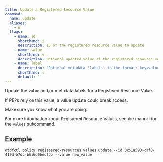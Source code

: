 ```yaml
---
title: Update a Registered Resource Value
command:
  name: update
  aliases:
    - u
  flags:
    - name: id
      shorthand: i
      description: ID of the registered resource value to update
    - name: value
      shorthand: v
      description: Optional updated value of the registered resource value (must be unique within the Registered Resource)
    - name: label
      description: "Optional metadata 'labels' in the format: key=value"
      shorthand: l
      default: ''
---
```


Update the `value` and/or metadata labels for a Registered Resource Value.

If PEPs rely on this value, a value update could break access.

Make sure you know what you are doing.

For more information about Registered Resource Values, see the manual for the `values` subcommand.

## Example

```shell
otdfctl policy registered-resources values update --id 3c51a593-cbf8-419d-b7dc-b656d0bedfbb --value new_value
```
